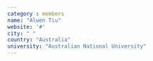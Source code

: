 ```yaml
---
category : members
name: "Alwen Tiu" 
website: '#'
city: " "
country: "Australia"
university: "Australian National University"
---
```


